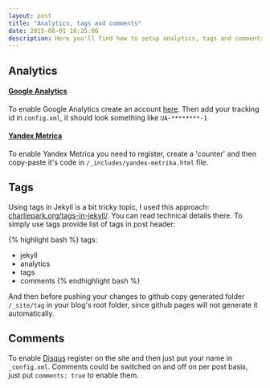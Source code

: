 ```yaml
---
layout: post
title: "Analytics, tags and comments"
date: 2015-08-01 16:25:06
description: Here you'll find how to setup analytics, tags and comments for your blog
---
```


## Analytics

#### [Google Analytics](http://www.google.com/analytics/)

To enable Google Analytics create an account [here](https://analytics.google.com). Then add your tracking id in `config.xml`, it should look something like `UA-********-1`

#### [Yandex Metrica](http://metrica.yandex.com)

To enable Yandex Metrica you need to register, create a 'counter' and then copy-paste it's code in `/_includes/yandex-metrika.html` file.

## Tags

Using tags in Jekyll is a bit tricky topic, I used this approach: [charliepark.org/tags-in-jekyll/](http://charliepark.org/tags-in-jekyll/). You can read technical details there. To simply use tags provide list of tags in post header:

{% highlight bash %}
tags:
 - jekyll
 - analytics
 - tags
 - comments
{% endhighlight bash %}

And then before pushing your changes to github copy generated folder `/_site/tag` in your blog's root folder, since github pages will not generate it automatically.

## Comments

To enable [Disqus](http://disqus.com) register on the site and then just put your name in `_config.xml`. Comments could be switched on and off on per post basis, just put `comments: true` to enable them.
